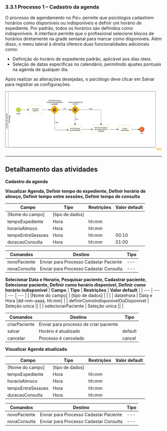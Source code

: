 ### 3.3.1 Processo 1 – Cadastro da agenda
O processo de agendamento no Psi+ permite que psicólogos cadastrem horários como disponíveis ou indisponíveis e definir um horário de expediente. Por padrão, todos os horários são definidos como indisponíveis. A interface permite que o profissional selecione blocos de horários diretamente na grade semanal para marcar como disponíveis. Além disso, o menu lateral à direita oferece duas funcionalidades adicionais como:
- Definição do horário de expediente padrão, aplicável aos dias úteis.
- Seleção de datas específicas no calendário, permitindo ajustes pontuais na agenda de qualquer dia.
  
Após realizar as alterações desejadas, o psicólogo deve clicar em Salvar para registrar as configurações.

![Modelo BPMN agendamento](images/Cadastro-da-Agenda-Diagram.png)

---  
## Detalhamento das atividades

**Cadastro da agenda**



**Visualizar Agenda, Definir tempo do expediente, Definir horário de almoço, Definir tempo entre sessões, Definir tempo de consulta**

| **Campo**       | **Tipo**         | **Restrições** | **Valor default** |
| ---             | ---              | ---            | ---               |
| [Nome do campo] | [tipo de dados]  |                |                   |
| tempoExpediente       | Hora      |hh:mm|                   |
| horarioAlmoco       | Hora      |hh:mm|                   |
| tempoEntreSessoes       | Hora      |hh:mm|00:10        |
| duracaoConsulta       | Hora      |hh:mm|01:00        |

| **Comandos**         |  **Destino**                   | **Tipo**          |
| ---                  | ---                            | ---               |
| novoPaciente                | Enviar para Processo Cadastar Paciente| ---               |
| novaConsulta                | Enviar para Processo Cadastar Consulta| ---               |


**Selecionar Data e Horario, Pesquisar paciente, Cadastrar paciente, Selecionar paciente, Definir como horário disponível, Definir como horário indisponível**
| **Campo**       | **Tipo**         | **Restrições** | **Valor default** |
| ---             | ---              | ---            | ---               |
| [Nome do campo] | [tipo de dados]  |                |                   |
| dataehora       | Data e Hora      |dd-mm-aaaa, hh:mm|                   |
| definirComoIndisponivelOuDisponivel       | Seleção unica      ||                   |
| selecionarPaciente       | Seleção unica      ||                   |


| **Comandos**         |  **Destino**                   | **Tipo**          |
| ---                  | ---                            | ---               |
| criarPaciente       | Enviar para processo de criar paciente      ||                   |
| salvar | Horário é atualizado | default|
| cancelar| Processo é cancelado |cancel|


**Visualizar Agenda atualizada**

| **Campo**       | **Tipo**         | **Restrições** | **Valor default** |
| ---             | ---              | ---            | ---               |
| [Nome do campo] | [tipo de dados]  |                |                   |
| tempoExpediente       | Hora      |hh:mm|                   |
| horarioAlmoco       | Hora      |hh:mm|                   |
| tempoEntreSessoes       | Hora      |hh:mm|                   |
| duracaoConsulta       | Hora      |hh:mm|                   |

| **Comandos**         |  **Destino**                   | **Tipo**          |
| ---                  | ---                            | ---               |
| novoPaciente                | Enviar para Processo Cadastar Paciente| ---               |
| novaConsulta                | Enviar para Processo Cadastar Consulta| ---               |
